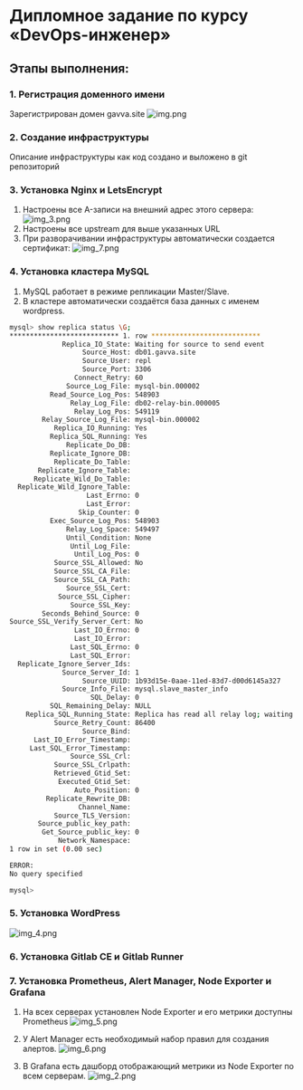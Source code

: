# Дипломное задание по курсу «DevOps-инженер»
## Этапы выполнения:

### 1. Регистрация доменного имени

Зарегистрирован домен gavva.site
![img.png](img.png)

### 2. Создание инфраструктуры
Описание инфраструктуры как код создано и выложено в git репозиторий
### 3. Установка Nginx и LetsEncrypt
1. Настроены все A-записи на внешний адрес этого сервера:
![img_3.png](img_3.png)
2. Настроены все upstream для выше указанных URL
3. При разворачивании инфраструктуры автоматически создается сертификат:
![img_7.png](img_7.png)
### 4. Установка кластера MySQL
1. MySQL работает в режиме репликации Master/Slave.
2. В кластере автоматически создаётся база данных c именем wordpress.
```bash
mysql> show replica status \G;
*************************** 1. row ***************************
             Replica_IO_State: Waiting for source to send event
                  Source_Host: db01.gavva.site
                  Source_User: repl
                  Source_Port: 3306
                Connect_Retry: 60
              Source_Log_File: mysql-bin.000002
          Read_Source_Log_Pos: 548903
               Relay_Log_File: db02-relay-bin.000005
                Relay_Log_Pos: 549119
        Relay_Source_Log_File: mysql-bin.000002
           Replica_IO_Running: Yes
          Replica_SQL_Running: Yes
              Replicate_Do_DB:
          Replicate_Ignore_DB:
           Replicate_Do_Table:
       Replicate_Ignore_Table:
      Replicate_Wild_Do_Table:
  Replicate_Wild_Ignore_Table:
                   Last_Errno: 0
                   Last_Error:
                 Skip_Counter: 0
          Exec_Source_Log_Pos: 548903
              Relay_Log_Space: 549497
              Until_Condition: None
               Until_Log_File:
                Until_Log_Pos: 0
           Source_SSL_Allowed: No
           Source_SSL_CA_File:
           Source_SSL_CA_Path:
              Source_SSL_Cert:
            Source_SSL_Cipher:
               Source_SSL_Key:
        Seconds_Behind_Source: 0
Source_SSL_Verify_Server_Cert: No
                Last_IO_Errno: 0
                Last_IO_Error:
               Last_SQL_Errno: 0
               Last_SQL_Error:
  Replicate_Ignore_Server_Ids:
             Source_Server_Id: 1
                  Source_UUID: 1b93d15e-0aae-11ed-83d7-d00d6145a327
             Source_Info_File: mysql.slave_master_info
                    SQL_Delay: 0
          SQL_Remaining_Delay: NULL
    Replica_SQL_Running_State: Replica has read all relay log; waiting for more updates
           Source_Retry_Count: 86400
                  Source_Bind:
      Last_IO_Error_Timestamp:
     Last_SQL_Error_Timestamp:
               Source_SSL_Crl:
           Source_SSL_Crlpath:
           Retrieved_Gtid_Set:
            Executed_Gtid_Set:
                Auto_Position: 0
         Replicate_Rewrite_DB:
                 Channel_Name:
           Source_TLS_Version:
       Source_public_key_path:
        Get_Source_public_key: 0
            Network_Namespace:
1 row in set (0.00 sec)

ERROR:
No query specified

mysql>
```
### 5. Установка WordPress
![img_4.png](img_4.png)
### 6. Установка Gitlab CE и Gitlab Runner

###  7. Установка Prometheus, Alert Manager, Node Exporter и Grafana
1. На всех серверах установлен Node Exporter и его метрики доступны Prometheus
![img_5.png](img_5.png)
2. У Alert Manager есть необходимый набор правил для создания алертов.
![img_6.png](img_6.png)

3. В Grafana есть дашборд отображающий метрики из Node Exporter по всем серверам.
![img_2.png](img_2.png)